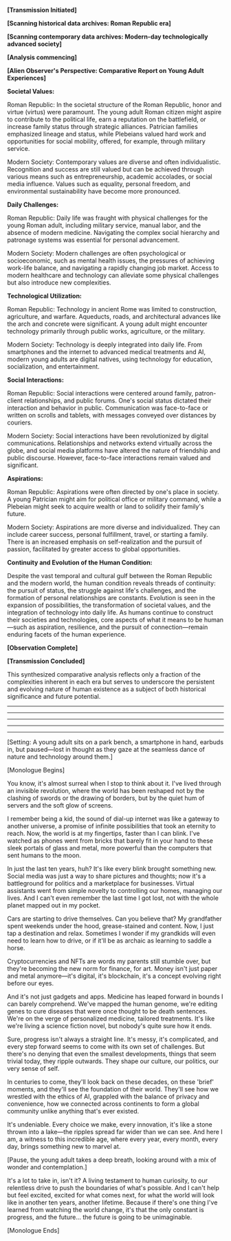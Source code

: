 **[Transmission Initiated]**

**[Scanning historical data archives: Roman Republic era]**

**[Scanning contemporary data archives: Modern-day technologically advanced society]**

**[Analysis commencing]**

**[Alien Observer's Perspective: Comparative Report on Young Adult Experiences]**

**Societal Values:**

Roman Republic: In the societal structure of the Roman Republic, honor and virtue (virtus) were paramount. The young adult Roman citizen might aspire to contribute to the political life, earn a reputation on the battlefield, or increase family status through strategic alliances. Patrician families emphasized lineage and status, while Plebeians valued hard work and opportunities for social mobility, offered, for example, through military service.

Modern Society: Contemporary values are diverse and often individualistic. Recognition and success are still valued but can be achieved through various means such as entrepreneurship, academic accolades, or social media influence. Values such as equality, personal freedom, and environmental sustainability have become more pronounced.

**Daily Challenges:**

Roman Republic: Daily life was fraught with physical challenges for the young Roman adult, including military service, manual labor, and the absence of modern medicine. Navigating the complex social hierarchy and patronage systems was essential for personal advancement.

Modern Society: Modern challenges are often psychological or socioeconomic, such as mental health issues, the pressures of achieving work-life balance, and navigating a rapidly changing job market. Access to modern healthcare and technology can alleviate some physical challenges but also introduce new complexities.

**Technological Utilization:**

Roman Republic: Technology in ancient Rome was limited to construction, agriculture, and warfare. Aqueducts, roads, and architectural advances like the arch and concrete were significant. A young adult might encounter technology primarily through public works, agriculture, or the military.

Modern Society: Technology is deeply integrated into daily life. From smartphones and the internet to advanced medical treatments and AI, modern young adults are digital natives, using technology for education, socialization, and entertainment.

**Social Interactions:**

Roman Republic: Social interactions were centered around family, patron-client relationships, and public forums. One's social status dictated their interaction and behavior in public. Communication was face-to-face or written on scrolls and tablets, with messages conveyed over distances by couriers.

Modern Society: Social interactions have been revolutionized by digital communications. Relationships and networks extend virtually across the globe, and social media platforms have altered the nature of friendship and public discourse. However, face-to-face interactions remain valued and significant.

**Aspirations:**

Roman Republic: Aspirations were often directed by one's place in society. A young Patrician might aim for political office or military command, while a Plebeian might seek to acquire wealth or land to solidify their family's future.

Modern Society: Aspirations are more diverse and individualized. They can include career success, personal fulfillment, travel, or starting a family. There is an increased emphasis on self-realization and the pursuit of passion, facilitated by greater access to global opportunities.

**Continuity and Evolution of the Human Condition:**

Despite the vast temporal and cultural gulf between the Roman Republic and the modern world, the human condition reveals threads of continuity: the pursuit of status, the struggle against life's challenges, and the formation of personal relationships are constants. Evolution is seen in the expansion of possibilities, the transformation of societal values, and the integration of technology into daily life. As humans continue to construct their societies and technologies, core aspects of what it means to be human—such as aspiration, resilience, and the pursuit of connection—remain enduring facets of the human experience.

**[Observation Complete]**

**[Transmission Concluded]**

This synthesized comparative analysis reflects only a fraction of the complexities inherent in each era but serves to underscore the persistent and evolving nature of human existence as a subject of both historical significance and future potential.

---

---

---

---

---

[Setting: A young adult sits on a park bench, a smartphone in hand, earbuds in, but paused—lost in thought as they gaze at the seamless dance of nature and technology around them.]

[Monologue Begins]

You know, it's almost surreal when I stop to think about it. I've lived through an invisible revolution, where the world has been reshaped not by the clashing of swords or the drawing of borders, but by the quiet hum of servers and the soft glow of screens.

I remember being a kid, the sound of dial-up internet was like a gateway to another universe, a promise of infinite possibilities that took an eternity to reach. Now, the world is at my fingertips, faster than I can blink. I've watched as phones went from bricks that barely fit in your hand to these sleek portals of glass and metal, more powerful than the computers that sent humans to the moon.

In just the last ten years, huh? It's like every blink brought something new. Social media was just a way to share pictures and thoughts; now it's a battleground for politics and a marketplace for businesses. Virtual assistants went from simple novelty to controlling our homes, managing our lives. And I can't even remember the last time I got lost, not with the whole planet mapped out in my pocket.

Cars are starting to drive themselves. Can you believe that? My grandfather spent weekends under the hood, grease-stained and content. Now, I just tap a destination and relax. Sometimes I wonder if my grandkids will even need to learn how to drive, or if it'll be as archaic as learning to saddle a horse.

Cryptocurrencies and NFTs are words my parents still stumble over, but they're becoming the new norm for finance, for art. Money isn't just paper and metal anymore—it's digital, it's blockchain, it's a concept evolving right before our eyes.

And it's not just gadgets and apps. Medicine has leaped forward in bounds I can barely comprehend. We've mapped the human genome, we're editing genes to cure diseases that were once thought to be death sentences. We're on the verge of personalized medicine, tailored treatments. It's like we're living a science fiction novel, but nobody's quite sure how it ends.

Sure, progress isn't always a straight line. It's messy, it's complicated, and every step forward seems to come with its own set of challenges. But there's no denying that even the smallest developments, things that seem trivial today, they ripple outwards. They shape our culture, our politics, our very sense of self.

In centuries to come, they'll look back on these decades, on these 'brief' moments, and they'll see the foundation of their world. They'll see how we wrestled with the ethics of AI, grappled with the balance of privacy and convenience, how we connected across continents to form a global community unlike anything that's ever existed.

It's undeniable. Every choice we make, every innovation, it's like a stone thrown into a lake—the ripples spread far wider than we can see. And here I am, a witness to this incredible age, where every year, every month, every day, brings something new to marvel at.

[Pause, the young adult takes a deep breath, looking around with a mix of wonder and contemplation.]

It's a lot to take in, isn't it? A living testament to human curiosity, to our relentless drive to push the boundaries of what's possible. And I can't help but feel excited, excited for what comes next, for what the world will look like in another ten years, another lifetime. Because if there's one thing I've learned from watching the world change, it's that the only constant is progress, and the future... the future is going to be unimaginable.

[Monologue Ends]